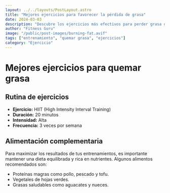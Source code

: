 ```yaml
---
layout: ../../layouts/PostLayout.astro
title: "Mejores ejercicios para favorecer la pérdida de grasa"
date: 2024-03-03
description: "Descubre los ejercicios más efectivos para perder grasa de forma continua, apta para principiantes e intermedios."
author: "Fitness Guru"
image: "/public/post-images/burning-fat.avif"
tags: ["entrenamiento", "quemar grasa", "ejercicios"]
category: "Ejercicio"
---
```


# Mejores ejercicios para quemar grasa

## Rutina de ejercicios

- **Ejercicio:** HIIT (High Intensity Interval Training)
- **Duración:** 20 minutos
- **Intensidad:** Alta
- **Frecuencia:** 3 veces por semana

## Alimentación complementaria

Para maximizar los resultados de tus entrenamientos, es importante mantener una dieta equilibrada y rica en nutrientes. Algunos alimentos recomendados son:

- Proteínas magras como pollo, pescado y tofu.
- Vegetales de hojas verdes.
- Grasas saludables como aguacates y nueces.
